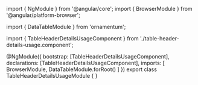 import { NgModule } from '@angular/core';
import { BrowserModule } from '@angular/platform-browser';
  
import { DataTableModule } from 'ornamentum';
  
import { TableHeaderDetailsUsageComponent } from './table-header-details-usage.component';

@NgModule({
 bootstrap: [TableHeaderDetailsUsageComponent],
 declarations: [TableHeaderDetailsUsageComponent],
 imports: [
    BrowserModule, 
    DataTableModule.forRoot()
  ]
})
export class TableHeaderDetailsUsageModule {
}
